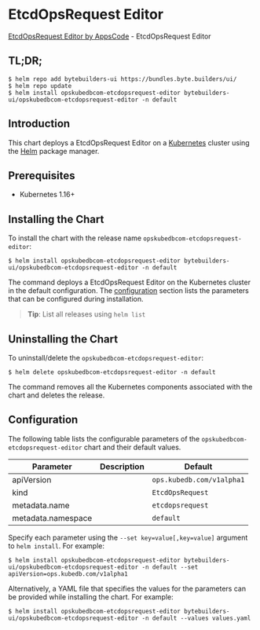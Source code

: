 # EtcdOpsRequest Editor

[EtcdOpsRequest Editor by AppsCode](https://byte.builders) - EtcdOpsRequest Editor

## TL;DR;

```console
$ helm repo add bytebuilders-ui https://bundles.byte.builders/ui/
$ helm repo update
$ helm install opskubedbcom-etcdopsrequest-editor bytebuilders-ui/opskubedbcom-etcdopsrequest-editor -n default
```

## Introduction

This chart deploys a EtcdOpsRequest Editor on a [Kubernetes](http://kubernetes.io) cluster using the [Helm](https://helm.sh) package manager.

## Prerequisites

- Kubernetes 1.16+

## Installing the Chart

To install the chart with the release name `opskubedbcom-etcdopsrequest-editor`:

```console
$ helm install opskubedbcom-etcdopsrequest-editor bytebuilders-ui/opskubedbcom-etcdopsrequest-editor -n default
```

The command deploys a EtcdOpsRequest Editor on the Kubernetes cluster in the default configuration. The [configuration](#configuration) section lists the parameters that can be configured during installation.

> **Tip**: List all releases using `helm list`

## Uninstalling the Chart

To uninstall/delete the `opskubedbcom-etcdopsrequest-editor`:

```console
$ helm delete opskubedbcom-etcdopsrequest-editor -n default
```

The command removes all the Kubernetes components associated with the chart and deletes the release.

## Configuration

The following table lists the configurable parameters of the `opskubedbcom-etcdopsrequest-editor` chart and their default values.

|     Parameter      | Description |          Default          |
|--------------------|-------------|---------------------------|
| apiVersion         |             | `ops.kubedb.com/v1alpha1` |
| kind               |             | `EtcdOpsRequest`          |
| metadata.name      |             | `etcdopsrequest`          |
| metadata.namespace |             | `default`                 |


Specify each parameter using the `--set key=value[,key=value]` argument to `helm install`. For example:

```console
$ helm install opskubedbcom-etcdopsrequest-editor bytebuilders-ui/opskubedbcom-etcdopsrequest-editor -n default --set apiVersion=ops.kubedb.com/v1alpha1
```

Alternatively, a YAML file that specifies the values for the parameters can be provided while
installing the chart. For example:

```console
$ helm install opskubedbcom-etcdopsrequest-editor bytebuilders-ui/opskubedbcom-etcdopsrequest-editor -n default --values values.yaml
```
